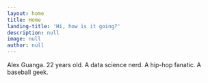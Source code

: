 ```yaml
---
layout: home
title: Home
landing-title: 'Hi, how is it going?'
description: null
image: null
author: null
---
```


Alex Guanga. 22 years old. A data science nerd. A hip-hop fanatic. A baseball
geek. 
